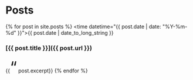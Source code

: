 # Posts
{% for post in site.posts %}
  <time datetime="{{ post.date | date: "%Y-%m-%d" }}">{{ post.date | date_to_long_string }}</time>
###  [{{ post.title }}]({{ post.url }})
  {{<span style="font-size:32pt">&ldquo;</span> post.excerpt}}
{% endfor %}
